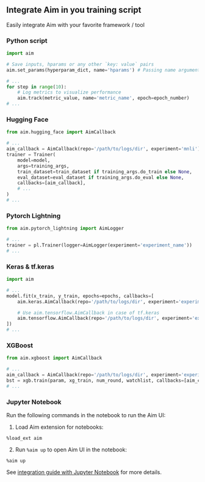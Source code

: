 ## Integrate Aim in you training script

Easily integrate Aim with your favorite framework / tool

### Python script

```python
import aim

# Save inputs, hparams or any other `key: value` pairs
aim.set_params(hyperparam_dict, name='hparams') # Passing name argument is optional

# ...
for step in range(10):
    # Log metrics to visualize performance
    aim.track(metric_value, name='metric_name', epoch=epoch_number)
# ...
```

### Hugging Face

```python
from aim.hugging_face import AimCallback

# ...
aim_callback = AimCallback(repo='/path/to/logs/dir', experiment='mnli')
trainer = Trainer(
    model=model,
    args=training_args,
    train_dataset=train_dataset if training_args.do_train else None,
    eval_dataset=eval_dataset if training_args.do_eval else None,
    callbacks=[aim_callback],
    # ...
)
# ...
```

### Pytorch Lightning

```python
from aim.pytorch_lightning import AimLogger

# ...
trainer = pl.Trainer(logger=AimLogger(experiment='experiment_name'))
# ...
```

### Keras & tf.keras

```python
import aim

# ...
model.fit(x_train, y_train, epochs=epochs, callbacks=[
    aim.keras.AimCallback(repo='/path/to/logs/dir', experiment='experiment_name')

    # Use aim.tensorflow.AimCallback in case of tf.keras
    aim.tensorflow.AimCallback(repo='/path/to/logs/dir', experiment='experiment_name')
])
# ...
```

### XGBoost

```python
from aim.xgboost import AimCallback

# ...
aim_callback = AimCallback(repo='/path/to/logs/dir', experiment='experiment_name')
bst = xgb.train(param, xg_train, num_round, watchlist, callbacks=[aim_callback])
# ...
```

### Jupyter Notebook

Run the following commands in the notebook to run the Aim UI:

1. Load Aim extension for notebooks:

```jupyter
%load_ext aim
```

2. Run `%aim up` to open Aim UI in the notebook:

```jupyter
%aim up
```

See [integration guide with Jupyter Notebook](../guides/integrations/basic_aim_jupyter_notebook.html) for more details.
